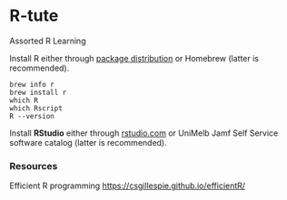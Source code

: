 # R-tute

Assorted R Learning

Install R either through [package distribution](https://cran.ms.unimelb.edu.au) or Homebrew (latter is recommended).

```
brew info r
brew install r
which R
which Rscript
R --version
```

Install **RStudio** either through [rstudio.com](https://www.rstudio.com) or UniMelb Jamf Self Service software catalog (latter is recommended).

### Resources

Efficient R programming
https://csgillespie.github.io/efficientR/
